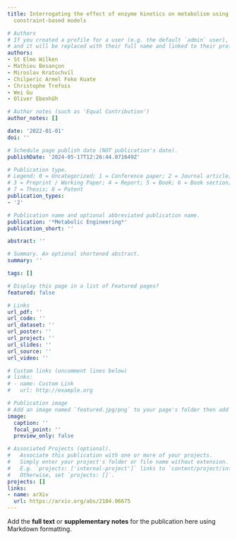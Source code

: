 ```yaml
---
title: Interrogating the effect of enzyme kinetics on metabolism using differentiable
  constraint-based models

# Authors
# If you created a profile for a user (e.g. the default `admin` user), write the username (folder name) here
# and it will be replaced with their full name and linked to their profile.
authors:
- St Elmo Wilken
- Mathieu Besançon
- Miroslav Kratochvı́l
- Chilperic Armel Foko Kuate
- Christophe Trefois
- Wei Gu
- Oliver Ebenhöh

# Author notes (such as 'Equal Contribution')
author_notes: []

date: '2022-01-01'
doi: ''

# Schedule page publish date (NOT publication's date).
publishDate: '2024-05-17T12:26:44.071649Z'

# Publication type.
# Legend: 0 = Uncategorized; 1 = Conference paper; 2 = Journal article;
# 3 = Preprint / Working Paper; 4 = Report; 5 = Book; 6 = Book section;
# 7 = Thesis; 8 = Patent
publication_types:
- '2'

# Publication name and optional abbreviated publication name.
publication: '*Metabolic Engineering*'
publication_short: ''

abstract: ''

# Summary. An optional shortened abstract.
summary: ''

tags: []

# Display this page in a list of Featured pages?
featured: false

# Links
url_pdf: ''
url_code: ''
url_dataset: ''
url_poster: ''
url_project: ''
url_slides: ''
url_source: ''
url_video: ''

# Custom links (uncomment lines below)
# links:
# - name: Custom Link
#   url: http://example.org

# Publication image
# Add an image named `featured.jpg/png` to your page's folder then add a caption below.
image:
  caption: ''
  focal_point: ''
  preview_only: false

# Associated Projects (optional).
#   Associate this publication with one or more of your projects.
#   Simply enter your project's folder or file name without extension.
#   E.g. `projects: ['internal-project']` links to `content/project/internal-project/index.md`.
#   Otherwise, set `projects: []`.
projects: []
links:
- name: arXiv
  url: https://arxiv.org/abs/2104.06675
---
```


Add the **full text** or **supplementary notes** for the publication here using Markdown formatting.
